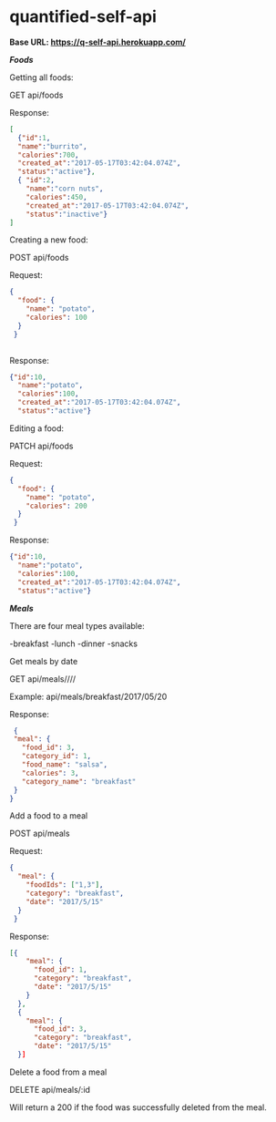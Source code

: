 # quantified-self-api

**Base URL: https://q-self-api.herokuapp.com/**

***Foods***

Getting all foods:

GET api/foods

Response:
```json
[
  {"id":1,
  "name":"burrito",
  "calories":700,
  "created_at":"2017-05-17T03:42:04.074Z",
  "status":"active"},
  { "id":2,
    "name":"corn nuts",
    "calories":450,
    "created_at":"2017-05-17T03:42:04.074Z",
    "status":"inactive"}
]

```
Creating a new food:

POST api/foods

Request:
```json
{
  "food": { 
    "name": "potato", 
    "calories": 100 
  }
 }
 
```
Response:
```json
{"id":10,
  "name":"potato",
  "calories":100,
  "created_at":"2017-05-17T03:42:04.074Z",
  "status":"active"}
```

Editing a food:

PATCH api/foods

Request:
```json
{
  "food": { 
    "name": "potato", 
    "calories": 200 
  }
 }
```

Response:
```json
{"id":10,
  "name":"potato",
  "calories":100,
  "created_at":"2017-05-17T03:42:04.074Z",
  "status":"active"}
  ```
 ***Meals***
 
 There are four meal types available:
 
 -breakfast
 -lunch
 -dinner
 -snacks
 
 Get meals by date
  
 
 GET api/meals/<meal-type>/<year>/<month>/<day>
 
 Example: api/meals/breakfast/2017/05/20
 
 Response:
 ```json
  {
  "meal": { 
    "food_id": 3, 
    "category_id": 1,
    "food_name": "salsa",
    "calories": 3,
    "category_name": "breakfast"
  }
 }
 ```
 
 Add a food to a meal
 
 POST api/meals

Request:
 ```json
 {
   "meal": {
     "foodIds": ["1,3"],
     "category": "breakfast",
     "date": "2017/5/15"
   }
  }
 ```
Response:
```json
[{
    "meal": {
      "food_id": 1,
      "category": "breakfast",
      "date": "2017/5/15"
    }
  },
  {
    "meal": {
      "food_id": 3,
      "category": "breakfast",
      "date": "2017/5/15"
  }]
```

Delete a food from a meal
 
DELETE api/meals/:id

Will return a 200 if the food was successfully deleted from the meal.

  
